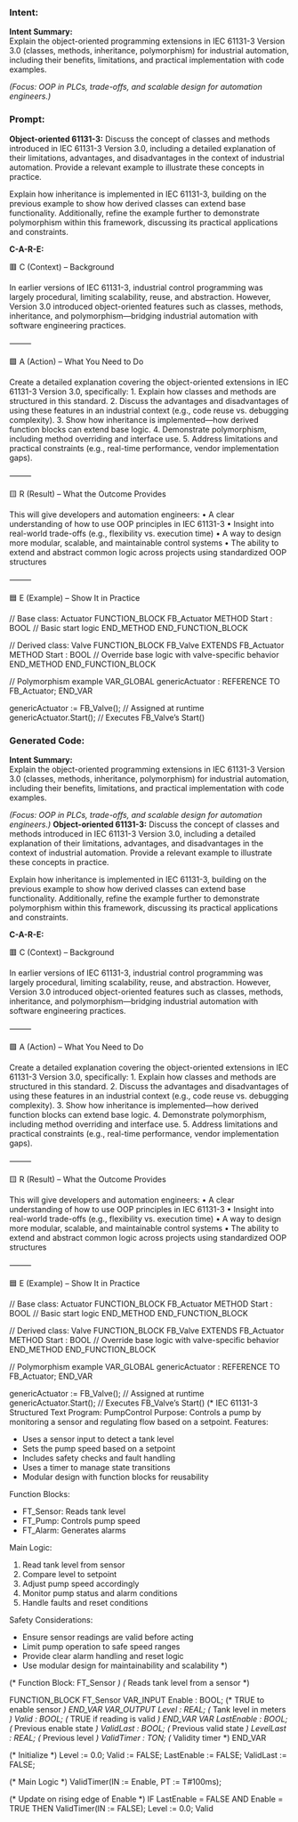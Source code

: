 ### Intent:
**Intent Summary:**  
Explain the object-oriented programming extensions in IEC 61131-3 Version 3.0 (classes, methods, inheritance, polymorphism) for industrial automation, including their benefits, limitations, and practical implementation with code examples.  

*(Focus: OOP in PLCs, trade-offs, and scalable design for automation engineers.)*

### Prompt:
**Object-oriented 61131-3:**
Discuss the concept of classes and methods introduced in IEC 61131-3 Version 3.0, including a detailed explanation of their limitations, advantages, and disadvantages in the context of industrial automation. Provide a relevant example to illustrate these concepts in practice.

Explain how inheritance is implemented in IEC 61131-3, building on the previous example to show how derived classes can extend base functionality. Additionally, refine the example further to demonstrate polymorphism within this framework, discussing its practical applications and constraints.

**C-A-R-E:**

🟥 C (Context) – Background

In earlier versions of IEC 61131-3, industrial control programming was largely procedural, limiting scalability, reuse, and abstraction. However, Version 3.0 introduced object-oriented features such as classes, methods, inheritance, and polymorphism—bridging industrial automation with software engineering practices.

⸻

🟩 A (Action) – What You Need to Do

Create a detailed explanation covering the object-oriented extensions in IEC 61131-3 Version 3.0, specifically:
	1.	Explain how classes and methods are structured in this standard.
	2.	Discuss the advantages and disadvantages of using these features in an industrial context (e.g., code reuse vs. debugging complexity).
	3.	Show how inheritance is implemented—how derived function blocks can extend base logic.
	4.	Demonstrate polymorphism, including method overriding and interface use.
	5.	Address limitations and practical constraints (e.g., real-time performance, vendor implementation gaps).

⸻

🟨 R (Result) – What the Outcome Provides

This will give developers and automation engineers:
	•	A clear understanding of how to use OOP principles in IEC 61131-3
	•	Insight into real-world trade-offs (e.g., flexibility vs. execution time)
	•	A way to design more modular, scalable, and maintainable control systems
	•	The ability to extend and abstract common logic across projects using standardized OOP structures

⸻

🟦 E (Example) – Show It in Practice

// Base class: Actuator
FUNCTION_BLOCK FB_Actuator
METHOD Start : BOOL
  // Basic start logic
END_METHOD
END_FUNCTION_BLOCK

// Derived class: Valve
FUNCTION_BLOCK FB_Valve EXTENDS FB_Actuator
METHOD Start : BOOL
  // Override base logic with valve-specific behavior
END_METHOD
END_FUNCTION_BLOCK

// Polymorphism example
VAR_GLOBAL
  genericActuator : REFERENCE TO FB_Actuator;
END_VAR

genericActuator := FB_Valve();  // Assigned at runtime
genericActuator.Start();        // Executes FB_Valve’s Start()

### Generated Code:
**Intent Summary:**  
Explain the object-oriented programming extensions in IEC 61131-3 Version 3.0 (classes, methods, inheritance, polymorphism) for industrial automation, including their benefits, limitations, and practical implementation with code examples.  

*(Focus: OOP in PLCs, trade-offs, and scalable design for automation engineers.)*
**Object-oriented 61131-3:**
Discuss the concept of classes and methods introduced in IEC 61131-3 Version 3.0, including a detailed explanation of their limitations, advantages, and disadvantages in the context of industrial automation. Provide a relevant example to illustrate these concepts in practice.

Explain how inheritance is implemented in IEC 61131-3, building on the previous example to show how derived classes can extend base functionality. Additionally, refine the example further to demonstrate polymorphism within this framework, discussing its practical applications and constraints.

**C-A-R-E:**

🟥 C (Context) – Background

In earlier versions of IEC 61131-3, industrial control programming was largely procedural, limiting scalability, reuse, and abstraction. However, Version 3.0 introduced object-oriented features such as classes, methods, inheritance, and polymorphism—bridging industrial automation with software engineering practices.

⸻

🟩 A (Action) – What You Need to Do

Create a detailed explanation covering the object-oriented extensions in IEC 61131-3 Version 3.0, specifically:
	1.	Explain how classes and methods are structured in this standard.
	2.	Discuss the advantages and disadvantages of using these features in an industrial context (e.g., code reuse vs. debugging complexity).
	3.	Show how inheritance is implemented—how derived function blocks can extend base logic.
	4.	Demonstrate polymorphism, including method overriding and interface use.
	5.	Address limitations and practical constraints (e.g., real-time performance, vendor implementation gaps).

⸻

🟨 R (Result) – What the Outcome Provides

This will give developers and automation engineers:
	•	A clear understanding of how to use OOP principles in IEC 61131-3
	•	Insight into real-world trade-offs (e.g., flexibility vs. execution time)
	•	A way to design more modular, scalable, and maintainable control systems
	•	The ability to extend and abstract common logic across projects using standardized OOP structures

⸻

🟦 E (Example) – Show It in Practice

// Base class: Actuator
FUNCTION_BLOCK FB_Actuator
METHOD Start : BOOL
  // Basic start logic
END_METHOD
END_FUNCTION_BLOCK

// Derived class: Valve
FUNCTION_BLOCK FB_Valve EXTENDS FB_Actuator
METHOD Start : BOOL
  // Override base logic with valve-specific behavior
END_METHOD
END_FUNCTION_BLOCK

// Polymorphism example
VAR_GLOBAL
  genericActuator : REFERENCE TO FB_Actuator;
END_VAR

genericActuator := FB_Valve();  // Assigned at runtime
genericActuator.Start();        // Executes FB_Valve’s Start()
(*
   IEC 61131-3 Structured Text Program: PumpControl
   Purpose: Controls a pump by monitoring a sensor and regulating flow based on a setpoint.
   Features:
   - Uses a sensor input to detect a tank level
   - Sets the pump speed based on a setpoint
   - Includes safety checks and fault handling
   - Uses a timer to manage state transitions
   - Modular design with function blocks for reusability

   Function Blocks:
   - FT_Sensor: Reads tank level
   - FT_Pump: Controls pump speed
   - FT_Alarm: Generates alarms

   Main Logic:
   1. Read tank level from sensor
   2. Compare level to setpoint
   3. Adjust pump speed accordingly
   4. Monitor pump status and alarm conditions
   5. Handle faults and reset conditions

   Safety Considerations:
   - Ensure sensor readings are valid before acting
   - Limit pump operation to safe speed ranges
   - Provide clear alarm handling and reset logic
   - Use modular design for maintainability and scalability
*)

(* Function Block: FT_Sensor *)
(* Reads tank level from a sensor *)

FUNCTION_BLOCK FT_Sensor
VAR_INPUT
    Enable : BOOL;                  (* TRUE to enable sensor *)
END_VAR
VAR_OUTPUT
    Level : REAL;                   (* Tank level in meters *)
    Valid : BOOL;                   (* TRUE if reading is valid *)
END_VAR
VAR
    LastEnable : BOOL;              (* Previous enable state *)
    ValidLast : BOOL;               (* Previous valid state *)
    LevelLast : REAL;               (* Previous level *)
    ValidTimer : TON;               (* Validity timer *)
END_VAR

(* Initialize *)
Level := 0.0;
Valid := FALSE;
LastEnable := FALSE;
ValidLast := FALSE;

(* Main Logic *)
ValidTimer(IN := Enable, PT := T#100ms);

(* Update on rising edge of Enable *)
IF LastEnable = FALSE AND Enable = TRUE THEN
    ValidTimer(IN := FALSE);
    Level := 0.0;
    Valid
